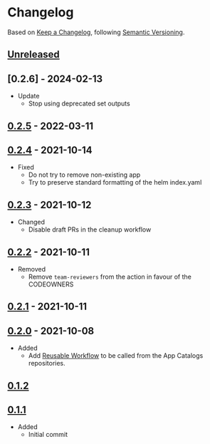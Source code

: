 # Changelog

Based on [Keep a Changelog](https://keepachangelog.com/en/1.0.0/), following [Semantic Versioning](https://semver.org/spec/v2.0.0.html).

## [Unreleased]

## [0.2.6] - 2024-02-13
- Update
    - Stop using deprecated set outputs

## [0.2.5] - 2022-03-11

## [0.2.4] - 2021-10-14

- Fixed
  - Do not try to remove non-existing app
  - Try to preserve standard formatting of the helm index.yaml

## [0.2.3] - 2021-10-12

- Changed
  - Disable draft PRs in the cleanup workflow

## [0.2.2] - 2021-10-11

- Removed
  - Remove `team-reviewers` from the action in favour of the CODEOWNERS

## [0.2.1] - 2021-10-11

## [0.2.0] - 2021-10-08

- Added
  - Add [Reusable Workflow](https://docs.github.com/en/actions/learn-github-actions/reusing-workflows) to be called from
    the App Catalogs repositories.

## [0.1.2]

## [0.1.1]

- Added
  - Initial commit

[Unreleased]: https://github.com/giantswarm/app-catalog-cleanup-tool/compare/v0.2.5...HEAD
[0.2.5]: https://github.com/giantswarm/app-catalog-cleanup-tool/compare/v0.2.4...v0.2.5
[0.2.4]: https://github.com/giantswarm/app-catalog-cleanup-tool/compare/v0.2.3...v0.2.4
[0.2.3]: https://github.com/giantswarm/app-catalog-cleanup-tool/compare/v0.2.2...v0.2.3
[0.2.2]: https://github.com/giantswarm/app-catalog-cleanup-tool/compare/v0.2.1...v0.2.2
[0.2.1]: https://github.com/giantswarm/app-catalog-cleanup-tool/compare/v0.2.0...v0.2.1
[0.2.0]: https://github.com/giantswarm/app-catalog-cleanup-tool/compare/v0.1.2...v0.2.0
[0.1.2]: https://github.com/giantswarm/app-catalog-cleanup-tool/compare/v0.1.1...v0.1.2
[0.1.1]: https://github.com/giantswarm/app-catalog-cleanup-tool/releases/tag/v0.1.1
